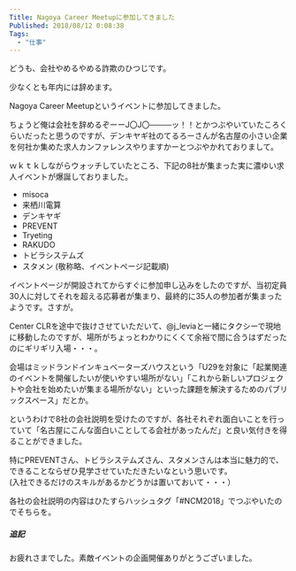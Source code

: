 ```yaml
---
Title: Nagoya Career Meetupに参加してきました
Published: 2018/08/12 0:08:38
Tags:
  - "仕事"
---
```

どうも、会社やめるやめる詐欺のひつじです。  

少なくとも年内には辞めます。  

Nagoya Career Meetupというイベントに参加してきました。  

<?# OEmbed "https://nagoya-career.connpass.com/event/93440/" /?>



ちょうど俺は会社を辞めるぞーーJ〇J〇────ッ！！とかつぶやいていたころくらいだったと思うのですが、デンキヤギ社のてるろーさんが名古屋の小さい企業を何社か集めた求人カンファレンスやりますかーとつぶやかれておりまして。  




<?# Twitter 1009629221138849792 /?>


<?# Twitter 1009637906225348610 /?>



ｗｋｔｋしながらウォッチしていたところ、下記の8社が集まった実に濃ゆい求人イベントが爆誕しておりました。  

* misoca
* 来栖川電算
* デンキヤギ
* PREVENT
* Tryeting
* RAKUDO
* トビラシステムズ
* スタメン
(敬称略、イベントページ記載順)  

イベントページが開設されてからすぐに参加申し込みをしたのですが、当初定員30人に対してそれを超える応募者が集まり、最終的に35人の参加者が集まったようです。さすが。  


Center CLRを途中で抜けさせていただいて、@j_leviaと一緒にタクシーで現地に移動したのですが、場所がちょっとわかりにくくて余裕で間に合うはずだったのにギリギリ入場・・・。  


会場はミッドランドインキュベーターズハウスという「U29を対象に「起業関連のイベントを開催したいが使いやすい場所がない」「これから新しいプロジェクトや会社を始めたいが集まる場所がない」といった課題を解決するためのパブリックスペース」だとか。  

というわけで8社の会社説明を受けたのですが、各社それぞれ面白いことを行っていて「名古屋にこんな面白いことしてる会社があったんだ」と良い気付きを得ることができました。  

特にPREVENTさん、トビラシステムズさん、スタメンさんは本当に魅力的で、できることならぜひ見学させていただきたいなという思いです。    
(入社できるだけのスキルがあるかどうかは置いておいて・・・）  

各社の会社説明の内容はひたすらハッシュタグ「#NCM2018」でつぶやいたのでそちらを。  

##### 追記  
お疲れさまでした。素敵イベントの企画開催ありがとうございました。  
<?# OEmbed "http://terurou.hateblo.jp/entry/2018/08/11/232253" /?>


